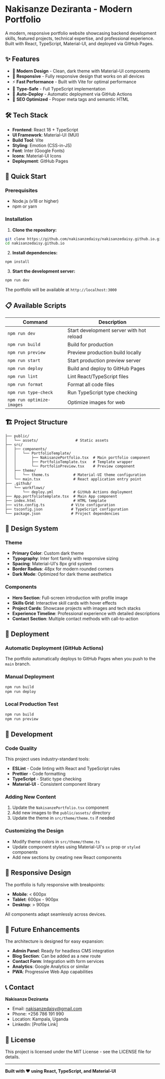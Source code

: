 # Nakisanze Deziranta - Modern Portfolio

A modern, responsive portfolio website showcasing backend development skills, featured projects, technical expertise, and professional experience. Built with React, TypeScript, Material-UI, and deployed via GitHub Pages.

## ✨ Features

- 🎨 **Modern Design** - Clean, dark theme with Material-UI components
- 📱 **Responsive** - Fully responsive design that works on all devices
- ⚡ **Fast Performance** - Built with Vite for optimal performance
- 🔧 **Type-Safe** - Full TypeScript implementation
- 🚀 **Auto-Deploy** - Automatic deployment via GitHub Actions
- 🎯 **SEO Optimized** - Proper meta tags and semantic HTML

## 🛠️ Tech Stack

- **Frontend**: React 18 + TypeScript
- **UI Framework**: Material-UI (MUI)
- **Build Tool**: Vite
- **Styling**: Emotion (CSS-in-JS)
- **Font**: Inter (Google Fonts)
- **Icons**: Material-UI Icons
- **Deployment**: GitHub Pages

## 🚀 Quick Start

### Prerequisites
- Node.js (v18 or higher)
- npm or yarn

### Installation

1. **Clone the repository:**
```bash
git clone https://github.com/nakisanzedaisy/nakisanzedaisy.github.io.git
cd nakisanzedaisy.github.io
```

2. **Install dependencies:**
```bash
npm install
```

3. **Start the development server:**
```bash
npm run dev
```

The portfolio will be available at `http://localhost:3000`

## 📋 Available Scripts

| Command | Description |
|---------|-------------|
| `npm run dev` | Start development server with hot reload |
| `npm run build` | Build for production |
| `npm run preview` | Preview production build locally |
| `npm run start` | Start production preview server |
| `npm run deploy` | Build and deploy to GitHub Pages |
| `npm run lint` | Lint React/TypeScript files |
| `npm run format` | Format all code files |
| `npm run type-check` | Run TypeScript type checking |
| `npm run optimize-images` | Optimize images for web |

## 🏗️ Project Structure

```
├── public/
│   └── assets/                 # Static assets
├── src/
│   ├── components/
│   │   └── PortfolioTemplate/
│   │       ├── NakisanzePortfolio.tsx  # Main portfolio component
│   │       ├── PortfolioTemplate.tsx   # Template wrapper
│   │       └── PortfolioPreview.tsx    # Preview component
│   ├── theme/
│   │   └── theme.ts           # Material-UI theme configuration
│   └── main.tsx               # React application entry point
├── .github/
│   └── workflows/
│       └── deploy.yml         # GitHub Actions deployment
├── App.portfoliotemplate.tsx  # Main App component
├── index.html                 # HTML template
├── vite.config.ts            # Vite configuration
├── tsconfig.json             # TypeScript configuration
└── package.json              # Project dependencies
```

## 🎨 Design System

### Theme
- **Primary Color**: Custom dark theme
- **Typography**: Inter font family with responsive sizing
- **Spacing**: Material-UI's 8px grid system
- **Border Radius**: 48px for modern rounded corners
- **Dark Mode**: Optimized for dark theme aesthetics

### Components
- **Hero Section**: Full-screen introduction with profile image
- **Skills Grid**: Interactive skill cards with hover effects
- **Project Cards**: Showcase projects with images and tech stacks
- **Experience Timeline**: Professional experience with detailed descriptions
- **Contact Section**: Multiple contact methods with call-to-action

## 🚀 Deployment

### Automatic Deployment (GitHub Actions)
The portfolio automatically deploys to GitHub Pages when you push to the `main` branch.

### Manual Deployment
```bash
npm run build
npm run deploy
```

### Local Production Test
```bash
npm run build
npm run preview
```

## 🔧 Development

### Code Quality
This project uses industry-standard tools:

- **ESLint** - Code linting with React and TypeScript rules
- **Prettier** - Code formatting
- **TypeScript** - Static type checking
- **Material-UI** - Consistent component library

### Adding New Content
1. Update the `NakisanzePortfolio.tsx` component
2. Add new images to the `public/assets/` directory
3. Update the theme in `src/theme/theme.ts` if needed

### Customizing the Design
- Modify theme colors in `src/theme/theme.ts`
- Update component styles using Material-UI's `sx` prop or `styled` components
- Add new sections by creating new React components

## 📱 Responsive Design

The portfolio is fully responsive with breakpoints:
- **Mobile**: < 600px
- **Tablet**: 600px - 900px
- **Desktop**: > 900px

All components adapt seamlessly across devices.

## 🔮 Future Enhancements

The architecture is designed for easy expansion:

- **Admin Panel**: Ready for headless CMS integration
- **Blog Section**: Can be added as a new route
- **Contact Form**: Integration with form services
- **Analytics**: Google Analytics or similar
- **PWA**: Progressive Web App capabilities

## 📞 Contact

**Nakisanze Deziranta**
- Email: nakisanzedaisy@gmail.com
- Phone: +256 786 191 990
- Location: Kampala, Uganda
- LinkedIn: [Profile Link]

## 📄 License

This project is licensed under the MIT License - see the LICENSE file for details.

---

**Built with ❤️ using React, TypeScript, and Material-UI**
